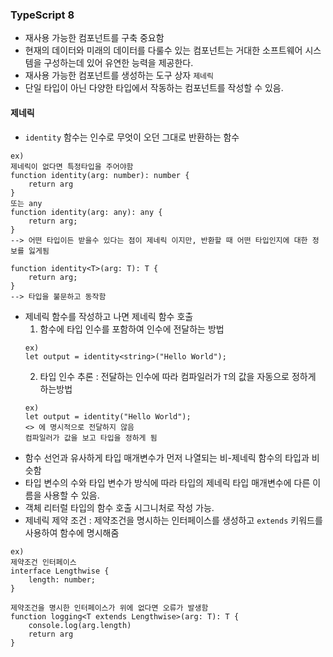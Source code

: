 ### TypeScript 8

- 재사용 가능한 컴포넌트를 구축 중요함
- 현재의 데이터와 미래의 데이터를 다룰수 있는 컴포넌트는 거대한 소프트웨어 시스템을 구성하는데 있어 유연한 능력을 제공한다.
- 재사용 가능한 컴포넌트를 생성하는 도구 상자 `제네릭`
- 단일 타입이 아닌 다양한 타입에서 작동하는 컴포넌트를 작성할 수 있음.

#### 제네릭
- `identity` 함수는 인수로 무엇이 오던 그대로 반환하는 함수
```
ex)
제네릭이 없다면 특정타입을 주어야함
function identity(arg: number): number {
    return arg
}
또는 any
function identity(arg: any): any {
    return arg;
}
--> 어떤 타입이든 받을수 있다는 점이 제네릭 이지만, 반환할 때 어떤 타입인지에 대한 정보를 잃게됨

function identity<T>(arg: T): T {
    return arg;
}
--> 타입을 불문하고 동작함
```
- 제네릭 함수를 작성하고 나면 제네릭 함수 호출
    1. 함수에 타입 인수를 포함하여 인수에 전달하는 방법
    ```
    ex)
    let output = identity<string>("Hello World");
    ```
    2. 타입 인수 추론 : 전달하는 인수에 따라 컴파일러가 `T`의 값을 자동으로 정하게 하는방법
    ```
    ex)
    let output = identity("Hello World");
    <> 에 명시적으로 전달하지 않음
    컴파일러가 값을 보고 타입을 정하게 됨
    ```
- 함수 선언과 유사하게 타입 매개변수가 먼저 나열되는 비-제네릭 함수의 타입과 비슷함
- 타입 변수의 수와 타입 변수가 방식에 따라 타입의 제네릭 타입 매개변수에 다른 이름을 사용할 수 있음.
- 객체 리터럴 타입의 함수 호출 시그니처로 작성 가능.
- 제네릭 제약 조건 : 제약조건을 명시하는 인터페이스를 생성하고 `extends` 키워드를 사용하여 함수에 명시해줌
```
ex)
제약조건 인터페이스
interface Lengthwise {
    length: number;
}

제약조건을 명시한 인터페이스가 위에 없다면 오류가 발생함
function logging<T extends Lengthwise>(arg: T): T {
    console.log(arg.length)
    return arg
}
```
